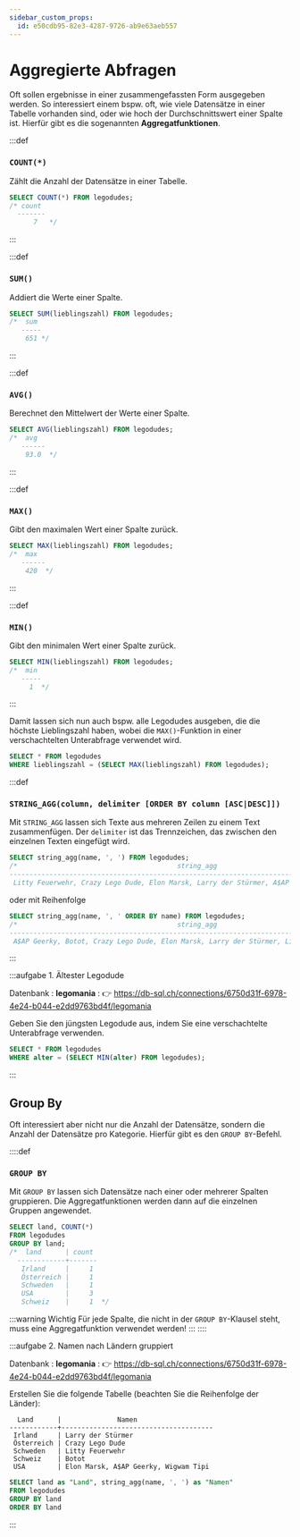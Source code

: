 ```yaml
---
sidebar_custom_props:
  id: e50cdb95-82e3-4287-9726-ab9e63aeb557
---
```


# Aggregierte Abfragen

Oft sollen ergebnisse in einer zusammengefassten Form ausgegeben werden. So interessiert einem bspw. oft, wie viele Datensätze in einer Tabelle vorhanden sind, oder wie hoch der Durchschnittswert einer Spalte ist. Hierfür gibt es die sogenannten __Aggregatfunktionen__.

:::def
### `COUNT(*)`

Zählt die Anzahl der Datensätze in einer Tabelle.

```sql
SELECT COUNT(*) FROM legodudes;
/* count 
  -------
      7   */
```
:::


:::def
### `SUM()`

Addiert die Werte einer Spalte.

```sql
SELECT SUM(lieblingszahl) FROM legodudes;
/*  sum 
   -----
    651 */
```
:::

:::def
### `AVG()`

Berechnet den Mittelwert der Werte einer Spalte.

```sql
SELECT AVG(lieblingszahl) FROM legodudes;
/*  avg 
   ------
    93.0  */
```
:::

:::def
### `MAX()`

Gibt den maximalen Wert einer Spalte zurück.

```sql
SELECT MAX(lieblingszahl) FROM legodudes;
/*  max 
   ------
    420  */
```
:::

:::def
### `MIN()`

Gibt den minimalen Wert einer Spalte zurück.

```sql
SELECT MIN(lieblingszahl) FROM legodudes;
/*  min 
   -----
     1  */
```
:::

Damit lassen sich nun auch bspw. alle Legodudes ausgeben, die die höchste Lieblingszahl haben, wobei die `MAX()`-Funktion in einer verschachtelten Unterabfrage verwendet wird.

```sql
SELECT * FROM legodudes 
WHERE lieblingszahl = (SELECT MAX(lieblingszahl) FROM legodudes);
```


:::def
### `STRING_AGG(column, delimiter [ORDER BY column [ASC|DESC]])`

Mit `STRING_AGG` lassen sich Texte aus mehreren Zeilen zu einem Text zusammenfügen. Der `delimiter` ist das Trennzeichen, das zwischen den einzelnen Texten eingefügt wird.

```sql
SELECT string_agg(name, ', ') FROM legodudes;
/*                                        string_agg                                                 
--------------------------------------------------------------------------------------------------
 Litty Feuerwehr, Crazy Lego Dude, Elon Marsk, Larry der Stürmer, A$AP Geerky, Wigwam Tipi, Botot  */
```

oder mit Reihenfolge

```sql
SELECT string_agg(name, ', ' ORDER BY name) FROM legodudes;
/*                                        string_agg                                                 
--------------------------------------------------------------------------------------------------
 A$AP Geerky, Botot, Crazy Lego Dude, Elon Marsk, Larry der Stürmer, Litty Feuerwehr, Wigwam Tipi  */
```
:::

:::aufgabe 1. Ältester Legodude
<Answer type="state" webKey="5c502b3e-547a-4aab-929e-bedc944e8a1f" />

Datenbank
: __legomania__
: 👉 https://db-sql.ch/connections/6750d31f-6978-4e24-b044-e2dd9763bd4f/legomania

Geben Sie den jüngsten Legodude aus, indem Sie eine verschachtelte Unterabfrage verwenden.

<Answer type="text" webKey="55a6f5b1-4ce1-4c8a-82f9-3e0247272352" monospace />
<Solution webKey="44077255-cf6b-4d5f-a152-de6c3cf6e37e">

```sql
SELECT * FROM legodudes 
WHERE alter = (SELECT MIN(alter) FROM legodudes);
```
</Solution>
:::

## Group By
Oft interessiert aber nicht nur die Anzahl der Datensätze, sondern die Anzahl der Datensätze pro Kategorie. Hierfür gibt es den `GROUP BY`-Befehl.

::::def
### `GROUP BY`

Mit `GROUP BY` lassen sich Datensätze nach einer oder mehrerer Spalten gruppieren. Die Aggregatfunktionen werden dann auf die einzelnen Gruppen angewendet.

```sql
SELECT land, COUNT(*) 
FROM legodudes 
GROUP BY land;
/*  land      | count 
  ------------+-------
   Irland     |     1 
   Österreich |     1 
   Schweden   |     1 
   USA        |     3 
   Schweiz    |     1  */
```

:::warning Wichtig
Für jede Spalte, die nicht in der `GROUP BY`-Klausel steht, muss eine Aggregatfunktion verwendet werden!
:::
::::

:::aufgabe 2. Namen nach Ländern gruppiert
<Answer type="state" webKey="fbbb07f6-cd07-4efe-90db-6138295f49ac" />


Datenbank
: __legomania__
: 👉 https://db-sql.ch/connections/6750d31f-6978-4e24-b044-e2dd9763bd4f/legomania

Erstellen Sie die folgende Tabelle (beachten Sie die Reihenfolge der Länder):

```  
  Land      |              Namen                   
------------+--------------------------------------
 Irland     | Larry der Stürmer                    
 Österreich | Crazy Lego Dude                      
 Schweden   | Litty Feuerwehr                      
 Schweiz    | Botot                                
 USA        | Elon Marsk, A$AP Geerky, Wigwam Tipi 
 ```

<Answer type="text" webKey="77d74a75-a953-460d-bf21-09b81af0c8e5" />

<Solution webKey="cec19b30-2764-41f8-aaf5-58082370ed20">

```sql
SELECT land as "Land", string_agg(name, ', ') as "Namen"
FROM legodudes
GROUP BY land
ORDER BY land
```
</Solution>
:::
